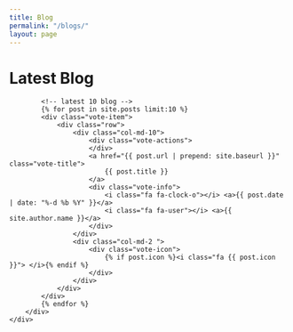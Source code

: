 ```yaml
---
title: Blog
permalink: "/blogs/"
layout: page
---
```


<div class="row">
    <div class="col-lg-12 text-center">
        <div class="navy-line"></div>
        <h1>Latest Blog</h1>
    </div>
</div>

<div class="row">
    <div class="col-lg-8 col-lg-offset-2">
        <div class="wrapper wrapper-content animated fadeInRight">

            <!-- latest 10 blog -->
			{% for post in site.posts limit:10 %}
            <div class="vote-item">
                <div class="row">
                    <div class="col-md-10">
                        <div class="vote-actions">
                        </div>
                        <a href="{{ post.url | prepend: site.baseurl }}" class="vote-title">
                            {{ post.title }}
                        </a>
                        <div class="vote-info">                        
                            <i class="fa fa-clock-o"></i> <a>{{ post.date | date: "%-d %b %Y" }}</a>
                            <i class="fa fa-user"></i> <a>{{ site.author.name }}</a>
                        </div>
                    </div>
                    <div class="col-md-2 ">
                        <div class="vote-icon">
                            {% if post.icon %}<i class="fa {{ post.icon }}"> </i>{% endif %}
                        </div>
                    </div>
                </div>
            </div>
            {% endfor %}
        </div>
    </div>

</div>